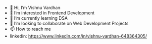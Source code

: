 - 👋 Hi, I’m Vishnu Vardhan
- 👀 I’m interested in Frontend Development
- 🌱 I’m currently learning DSA
- 💞️ I’m looking to collaborate on Web Development Projects
- 📫 How to reach me
- linkedin: https://www.linkedin.com/in/vishnu-vardhan-648364305/

<!---
vishnuec/vishnuec is a ✨ special ✨ repository because its `README.md` (this file) appears on your GitHub profile.
You can click the Preview link to take a look at your changes.
--->
